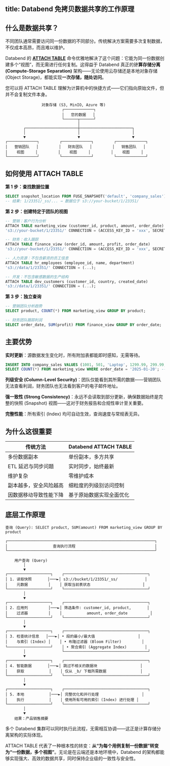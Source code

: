 title: Databend 免拷贝数据共享的工作原理
---

## 什么是数据共享？

不同团队通常需要访问同一份数据的不同部分。传统解决方案需要多次复制数据，不仅成本高昂，而且难以维护。

Databend 的 **[ATTACH TABLE](/sql/sql-commands/ddl/table/attach-table)** 命令优雅地解决了这个问题：它能为同一份数据创建多个“视图”，而无需进行任何复制。这得益于 Databend 真正的**计算存储分离 (Compute-Storage Separation)** 架构——无论使用云存储还是本地对象存储 (Object Storage)，都能实现**一次存储，随处访问**。

您可以将 ATTACH TABLE 理解为计算机中的快捷方式——它们指向原始文件，但并不会复制文件本身。

```
                对象存储 (S3, MinIO, Azure 等)
                         ┌─────────────┐
                         │   您的数据   │
                         └──────┬──────┘
                                │
        ┌───────────────────────┼───────────────────────┐
        │                       │                       │
        ▼                       ▼                       ▼
┌─────────────┐         ┌─────────────┐         ┌─────────────┐
│   营销团队   │         │   财务团队   │         │   销售团队   │
│    视图     │         │    视图     │         │    视图     │
└─────────────┘         └─────────────┘         └─────────────┘
```

## 如何使用 ATTACH TABLE

**第 1 步：查找数据位置**
```sql
SELECT snapshot_location FROM FUSE_SNAPSHOT('default', 'company_sales');
-- 结果: 1/23351/_ss/... → 数据位于 s3://your-bucket/1/23351/
```

**第 2 步：创建特定于团队的视图**
```sql
-- 营销：客户行为分析
ATTACH TABLE marketing_view (customer_id, product, amount, order_date) 
's3://your-bucket/1/23351/' CONNECTION = (ACCESS_KEY_ID = 'xxx', SECRET_ACCESS_KEY = 'yyy');

-- 财务：收入跟踪
ATTACH TABLE finance_view (order_id, amount, profit, order_date) 
's3://your-bucket/1/23351/' CONNECTION = (ACCESS_KEY_ID = 'xxx', SECRET_ACCESS_KEY = 'yyy');

-- 人力资源：不包含薪资的员工信息
ATTACH TABLE hr_employees (employee_id, name, department) 
's3://data/1/23351/' CONNECTION = (...);

-- 开发：不包含敏感数据的生产结构
ATTACH TABLE dev_customers (customer_id, country, created_date) 
's3://data/1/23351/' CONNECTION = (...);
```

**第 3 步：独立查询**
```sql
-- 营销团队分析趋势
SELECT product, COUNT(*) FROM marketing_view GROUP BY product;

-- 财务团队跟踪利润
SELECT order_date, SUM(profit) FROM finance_view GROUP BY order_date;
```

## 主要优势

**实时更新**：源数据发生变化时，所有附加表都能即时感知，无需等待。
```sql
INSERT INTO company_sales VALUES (1001, 501, 'Laptop', 1299.99, 299.99, 'user@email.com', '2025-01-20');
SELECT COUNT(*) FROM marketing_view WHERE order_date = '2025-01-20'; -- 返回: 1
```

**列级安全 (Column-Level Security)**：团队仅能看到其所需的数据——营销团队无法查看利润，财务团队也无法看到客户的电子邮件地址。

**强一致性 (Strong Consistency)**：永远不会读取到部分更新，确保数据始终是完整的快照 (Snapshot) 视图——这对于财务报告和合规性审计至关重要。

**完整性能**：所有索引 (Index) 均可自动生效，查询速度与常规表无异。

## 为什么这很重要

| 传统方法 | Databend ATTACH TABLE |
|---------------------|----------------------|
| 多份数据副本 | 单份副本，多方共享 |
| ETL 延迟与同步问题 | 实时同步，始终最新 |
| 维护复杂 | 零维护成本 |
| 副本越多，安全风险越高 | 细粒度的列级别访问控制 |
| 因数据移动导致性能下降 | 基于原始数据实现全面优化 |

## 底层工作原理

```
查询 (Query): SELECT product, SUM(amount) FROM marketing_view GROUP BY product

┌─────────────────────────────────────────────────────────────────┐
│                    查询执行流程                                   │
└─────────────────────────────────────────────────────────────────┘

    用户查询 (Query)
        │
        ▼
┌───────────────────┐    ┌─────────────────────────────────────┐
│ 1. 读取快照       │───►│ s3://bucket/1/23351/_ss/            │
│    元数据         │    │ 获取当前表状态                       │
└───────────────────┘    └─────────────────────────────────────┘
        │
        ▼
┌───────────────────┐    ┌─────────────────────────────────────┐
│ 2. 应用列         │───►│ 筛选条件: customer_id, product,       │
│    过滤器         │    │           amount, order_date          │
└───────────────────┘    └─────────────────────────────────────┘
        │
        ▼
┌───────────────────┐    ┌─────────────────────────────────────┐
│ 3. 检查统计信息   │───►│ • 段的最小/最大值                   │
│    与索引 (Index) │    │ • 布隆过滤器 (Bloom Filter)         │
└───────────────────┘    │ • 聚合索引 (Aggregate Index)        │
        │                └─────────────────────────────────────┘
        ▼
┌───────────────────┐    ┌─────────────────────────────────────┐
│ 4. 智能数据       │───►│ 跳过不相关的数据块                   │
│    获取           │    │ 仅从 _b/ 下载所需数据               │
└───────────────────┘    └─────────────────────────────────────┘
        │
        ▼
┌───────────────────┐    ┌─────────────────────────────────────┐
│ 5. 本地           │───►│ 完整优化和并行处理                   │
│    执行           │    │ 使用所有可用的索引 (Index) 进行处理 │
└───────────────────┘    └─────────────────────────────────────┘
        │
        ▼
    结果：产品销售摘要
```

多个 Databend 集群可以同时执行此流程，无需相互协调——这正是计算存储分离架构的实际体现。

ATTACH TABLE 代表了一种根本性的转变：**从“为每个用例复制一份数据”转变为“一份数据，多个视图”**。无论是在云端还是本地环境中，Databend 的架构都能够实现强大、高效的数据共享，同时保持企业级的一致性与安全性。